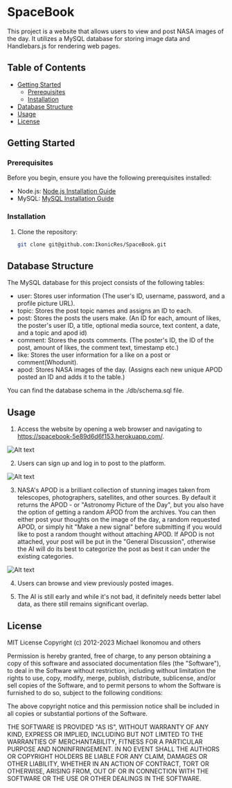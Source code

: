 # SpaceBook

This project is a website that allows users to view and post NASA images of the day. It utilizes a MySQL database for storing image data and Handlebars.js for rendering web pages.

## Table of Contents

- [Getting Started](#getting-started)
  - [Prerequisites](#prerequisites)
  - [Installation](#installation)
- [Database Structure](#database-structure)
- [Usage](#usage)
- [License](#license)

## Getting Started

### Prerequisites

Before you begin, ensure you have the following prerequisites installed:

- Node.js: [Node.js Installation Guide](https://nodejs.org/)
- MySQL: [MySQL Installation Guide](https://dev.mysql.com/doc/mysql-installation-excerpt/en/)

### Installation

1. Clone the repository:

   ```bash
   git clone git@github.com:IkonicRes/SpaceBook.git

## Database Structure

The MySQL database for this project consists of the following tables:


* user: Stores user information (The user's ID, username, password, and a profile picture URL).
* topic: Stores the post topic names and assigns an ID to each.
* post: Stores the posts the users make. (An ID for each, amount of likes, the poster's user ID, a title, optional media source, text content, a date, and a topic and apod id)
* comment: Stores the posts comments. (The poster's ID, the ID of the post, amount of likes, the comment text, timestamp etc.)
* like: Stores the user information for a like on a post or comment(Whodunit).
* apod: Stores NASA images of the day. (Assigns each new unique APOD posted an ID and adds it to the table.)

You can find the database schema in the ./db/schema.sql file.

## Usage

1. Access the website by opening a web browser and navigating to https://spacebook-5e89d6d6f153.herokuapp.com/.

![Alt text](./public/images/mainpage.png)

2. Users can sign up and log in to post to the platform.

![Alt text](./public/images/login.png)

3. NASA's APOD is a brilliant collection of stunning images taken from telescopes, photographers, satellites, and other sources. By default it returns the APOD - or "Astronomy Picture of the Day", but you also have the option of getting a random APOD from the archives. You can then either post your thoughts on the image of the day, a random requested APOD, or simply hit "Make a new signal" before submitting if you would like to post a random thought without attaching APOD. If APOD is not attached, your post will be put in the "General Discussion", otherwise the AI will do its best to categorize the post as best it can under the existing categories. 

![Alt text](./public/images/makepost.png)

4. Users can browse and view previously posted images.

5. The AI is still early and while it's not bad, it definitely needs better label data, as there still remains significant overlap.

## License

MIT License
Copyright (c) 2012-2023 Michael Ikonomou and others

Permission is hereby granted, free of charge, to any person obtaining
a copy of this software and associated documentation files (the
"Software"), to deal in the Software without restriction, including
without limitation the rights to use, copy, modify, merge, publish,
distribute, sublicense, and/or sell copies of the Software, and to
permit persons to whom the Software is furnished to do so, subject to
the following conditions:

The above copyright notice and this permission notice shall be
included in all copies or substantial portions of the Software.

THE SOFTWARE IS PROVIDED "AS IS", WITHOUT WARRANTY OF ANY KIND,
EXPRESS OR IMPLIED, INCLUDING BUT NOT LIMITED TO THE WARRANTIES OF
MERCHANTABILITY, FITNESS FOR A PARTICULAR PURPOSE AND
NONINFRINGEMENT. IN NO EVENT SHALL THE AUTHORS OR COPYRIGHT HOLDERS BE
LIABLE FOR ANY CLAIM, DAMAGES OR OTHER LIABILITY, WHETHER IN AN ACTION
OF CONTRACT, TORT OR OTHERWISE, ARISING FROM, OUT OF OR IN CONNECTION
WITH THE SOFTWARE OR THE USE OR OTHER DEALINGS IN THE SOFTWARE.
